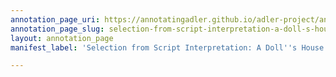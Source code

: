 ```yaml
---
annotation_page_uri: https://annotatingadler.github.io/adler-project/annotations/selection-from-script-interpretation-a-doll-s-house-ads0168--canvas-1-teaching.json
annotation_page_slug: selection-from-script-interpretation-a-doll-s-house-ads0168--canvas-1-teaching
layout: annotation_page
manifest_label: 'Selection from Script Interpretation: A Doll''s House (ADS0168)'

---
```

